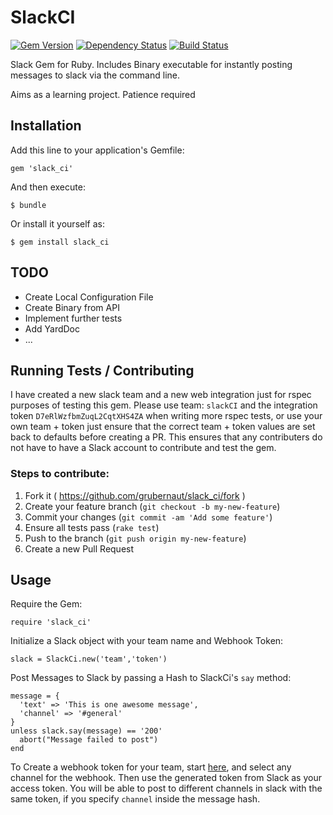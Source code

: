 # SlackCI

[![Gem Version](https://badge.fury.io/rb/slack_ci.svg)](http://badge.fury.io/rb/slack_ci)
[![Dependency Status](https://gemnasium.com/grubernaut/SlackCI.svg)](https://gemnasium.com/grubernaut/SlackCI)
[![Build Status](https://travis-ci.org/grubernaut/SlackCI.svg?branch=master)](https://travis-ci.org/grubernaut/SlackCI)

Slack Gem for Ruby. Includes Binary executable for instantly posting messages to slack via
the command line. 

Aims as a learning project. Patience required

## Installation

Add this line to your application's Gemfile:

    gem 'slack_ci'

And then execute:

    $ bundle

Or install it yourself as:

    $ gem install slack_ci

## TODO

* Create Local Configuration File
* Create Binary from API
* Implement further tests 
* Add YardDoc
* ... 

## Running Tests / Contributing

I have created a new slack team and a new web integration just for rspec purposes of testing this gem. Please use team: ```slackCI``` and the integration token ```D7eRlWzfbmZuqL2CqtXHS4ZA``` when writing more rspec tests, or use your own team + token just ensure that the correct team + token values are set back to defaults before creating a PR. This ensures that any contributers do not have to have a Slack account to contribute and test the gem. 

### Steps to contribute: 

1. Fork it ( https://github.com/grubernaut/slack_ci/fork )
2. Create your feature branch (`git checkout -b my-new-feature`)
3. Commit your changes (`git commit -am 'Add some feature'`)
4. Ensure all tests pass (`rake test`)
5. Push to the branch (`git push origin my-new-feature`)
6. Create a new Pull Request

## Usage

Require the Gem:
```
require 'slack_ci'
```

Initialize a Slack object with your team name and Webhook Token:
```
slack = SlackCi.new('team','token')
```
Post Messages to Slack by passing a Hash to SlackCi's ```say``` method:
```
message = {
  'text' => 'This is one awesome message',
  'channel' => '#general'
}
unless slack.say(message) == '200'
  abort("Message failed to post")
end
```

To Create a webhook token for your team, start [here](https://slackci.slack.com/services/new/incoming-webhook), and select any channel for the webhook. 
Then use the generated token from Slack as your access token. You will be able to post to different channels in slack with the same token, if you specify ```channel``` inside the message hash. 

